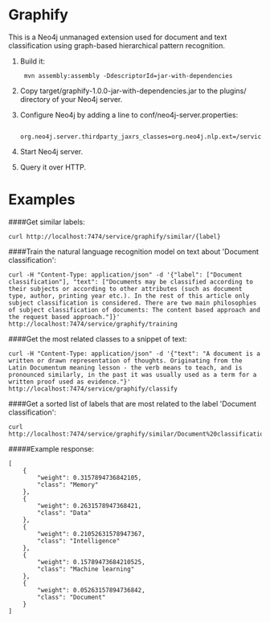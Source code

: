 Graphify
==========================

This is a Neo4j unmanaged extension used for document and text classification using graph-based hierarchical pattern recognition.

1. Build it:

        mvn assembly:assembly -DdescriptorId=jar-with-dependencies

2. Copy target/graphify-1.0.0-jar-with-dependencies.jar to the plugins/ directory of your Neo4j server.

3. Configure Neo4j by adding a line to conf/neo4j-server.properties:

        org.neo4j.server.thirdparty_jaxrs_classes=org.neo4j.nlp.ext=/service

4. Start Neo4j server.

5. Query it over HTTP.

Examples
==========================

####Get similar labels:

    curl http://localhost:7474/service/graphify/similar/{label}

####Train the natural language recognition model on text about 'Document classification':

    curl -H "Content-Type: application/json" -d '{"label": ["Document classification"], "text": ["Documents may be classified according to their subjects or according to other attributes (such as document type, author, printing year etc.). In the rest of this article only subject classification is considered. There are two main philosophies of subject classification of documents: The content based approach and the request based approach."]}' http://localhost:7474/service/graphify/training

####Get the most related classes to a snippet of text:

    curl -H "Content-Type: application/json" -d '{"text": "A document is a written or drawn representation of thoughts. Originating from the Latin Documentum meaning lesson - the verb means to teach, and is pronounced similarly, in the past it was usually used as a term for a written proof used as evidence."}' http://localhost:7474/service/graphify/classify

####Get a sorted list of labels that are most related to the label 'Document classification':

    curl http://localhost:7474/service/graphify/similar/Document%20classification

#####Example response:

    [
        {
            "weight": 0.3157894736842105,
            "class": "Memory"
        },
        {
            "weight": 0.2631578947368421,
            "class": "Data"
        },
        {
            "weight": 0.21052631578947367,
            "class": "Intelligence"
        },
        {
            "weight": 0.15789473684210525,
            "class": "Machine learning"
        },
        {
            "weight": 0.05263157894736842,
            "class": "Document"
        }
    ]
